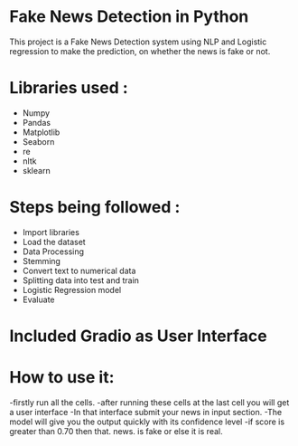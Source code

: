 # Fake News Detection in Python
This project is a Fake News Detection system using NLP and Logistic regression to make the prediction, on whether the news is fake or not. 

# Libraries used : 
- Numpy
- Pandas
- Matplotlib
- Seaborn
- re
- nltk
- sklearn

# Steps being followed : 
- Import libraries
- Load the dataset
- Data Processing
- Stemming
- Convert text to numerical data
- Splitting data into test and train
- Logistic Regression model
- Evaluate


# Included Gradio as User Interface
# How to use it:
-firstly run all the cells.
-after running these cells at the last cell you will get a user interface
-In that interface submit your news in input section.
-The model will give you the output quickly with its confidence level
-if score is greater than 0.70 then that. news. is fake or else it is real. 


